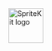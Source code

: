 <img src="https://pfriedrich.io/wp-content/uploads/2016/12/SpriteKit-Logo.png" alt="SpriteKit logo" height="70" >
